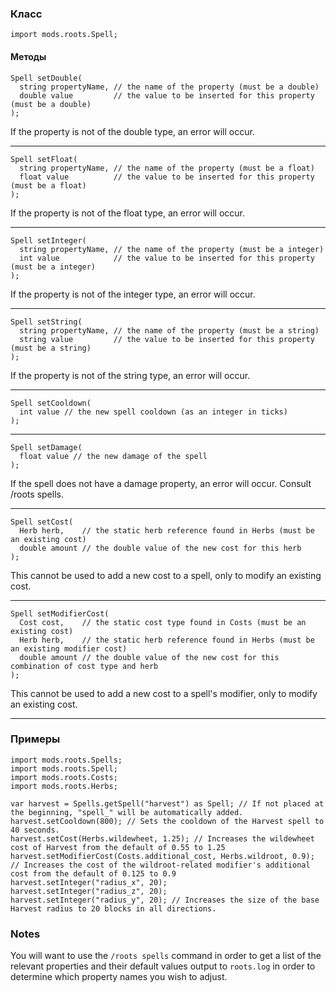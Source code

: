 
### Класс

```zenscript
import mods.roots.Spell;
```

#### Методы

```zenscript
Spell setDouble(
  string propertyName, // the name of the property (must be a double)
  double value         // the value to be inserted for this property (must be a double)
);
```

If the property is not of the double type, an error will occur.

---


```zenscript
Spell setFloat(
  string propertyName, // the name of the property (must be a float)
  float value          // the value to be inserted for this property (must be a float)
);
```

If the property is not of the float type, an error will occur.

---


```zenscript
Spell setInteger(
  string propertyName, // the name of the property (must be a integer)
  int value            // the value to be inserted for this property (must be a integer)
);
```

If the property is not of the integer type, an error will occur.

---


```zenscript
Spell setString(
  string propertyName, // the name of the property (must be a string)
  string value         // the value to be inserted for this property (must be a string)
);
```

If the property is not of the string type, an error will occur.

---


```zenscript
Spell setCooldown(
  int value // the new spell cooldown (as an integer in ticks)
);
```


---


```zenscript
Spell setDamage(
  float value // the new damage of the spell
);
```

If the spell does not have a damage property, an error will occur. Consult /roots spells.

---


```zenscript
Spell setCost(
  Herb herb,    // the static herb reference found in Herbs (must be an existing cost)
  double amount // the double value of the new cost for this herb
);
```

This cannot be used to add a new cost to a spell, only to modify an existing cost.

---


```zenscript
Spell setModifierCost(
  Cost cost,    // the static cost type found in Costs (must be an existing cost)
  Herb herb,    // the static herb reference found in Herbs (must be an existing modifier cost)
  double amount // the double value of the new cost for this combination of cost type and herb
);
```

This cannot be used to add a new cost to a spell's modifier, only to modify an existing cost.

---


### Примеры

```zenscript
import mods.roots.Spells;
import mods.roots.Spell;
import mods.roots.Costs;
import mods.roots.Herbs;

var harvest = Spells.getSpell("harvest") as Spell; // If not placed at the beginning, "spell_" will be automatically added.
harvest.setCooldown(800); // Sets the cooldown of the Harvest spell to 40 seconds.
harvest.setCost(Herbs.wildewheet, 1.25); // Increases the wildewheet cost of Harvest from the default of 0.55 to 1.25
harvest.setModifierCost(Costs.additional_cost, Herbs.wildroot, 0.9); // Increases the cost of the wildroot-related modifier's additional cost from the default of 0.125 to 0.9
harvest.setInteger("radius_x", 20);
harvest.setInteger("radius_z", 20);
harvest.setInteger("radius_y", 20); // Increases the size of the base Harvest radius to 20 blocks in all directions.
```

### Notes

You will want to use the `/roots spells` command in order to get a list of the relevant properties and their default values output to `roots.log` in order to determine which property names you wish to adjust.
